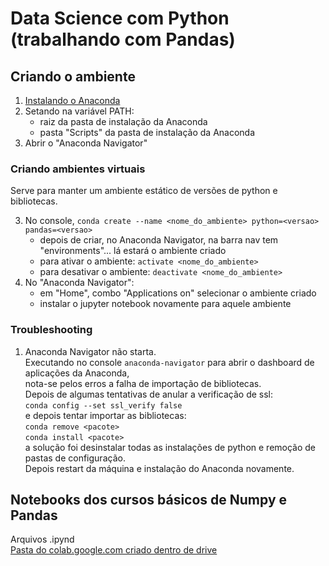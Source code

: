 # Data Science com Python (trabalhando com Pandas)  
  
## Criando o ambiente
  
1. [Instalando o Anaconda](https://www.anaconda.com/products/individual)  
2. Setando na variável PATH:
    - raiz da pasta de instalação da Anaconda
    - pasta "Scripts" da pasta de instalação da Anaconda
3. Abrir o "Anaconda Navigator"
  
### Criando ambientes virtuais
Serve para manter um ambiente estático de versões de python e bibliotecas.  
  
3. No console, `conda create --name <nome_do_ambiente> python=<versao> pandas=<versao>`
    - depois de criar, no Anaconda Navigator, na barra nav tem "environments"... lá estará o ambiente criado
    - para ativar o ambiente: `activate <nome_do_ambiente>`
    - para desativar o ambiente: `deactivate <nome_do_ambiente>`
4. No "Anaconda Navigator":
    - em "Home", combo "Applications on" selecionar o ambiente criado
    - instalar o jupyter notebook novamente para aquele ambiente
  
### Troubleshooting
  
1. Anaconda Navigator não starta.  
Executando no console `anaconda-navigator` para abrir o dashboard de aplicações da Anaconda,  
nota-se pelos erros a falha de importação de bibliotecas.  
Depois de algumas tentativas de anular a verificação de ssl:  
`conda config --set ssl_verify false`  
e depois tentar importar as bibliotecas:  
`conda remove <pacote>`  
`conda install <pacote>`  
a solução foi desinstalar todas as instalações de python e remoção de pastas de configuração.  
Depois restart da máquina e instalação do Anaconda novamente.
  
## Notebooks dos cursos básicos de Numpy e Pandas
  
Arquivos .ipynd  
[Pasta do colab.google.com criado dentro de drive](https://drive.google.com/drive/u/0/folders/1EWpNZwrSbkubb4vSznZO-Odt1ASxe4_x)
